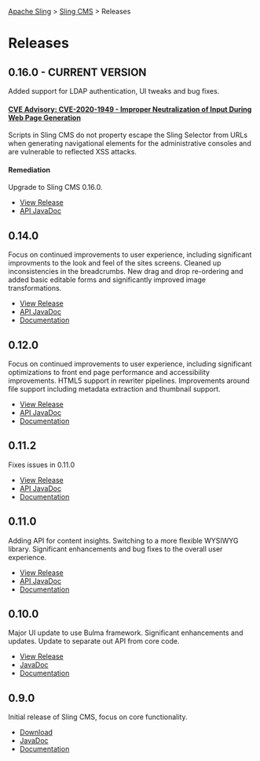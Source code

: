 <!-- Licensed to the Apache Software Foundation (ASF) under one or more contributor 
	license agreements. See the NOTICE file distributed with this work for additional 
	information regarding copyright ownership. The ASF licenses this file to 
	you under the Apache License, Version 2.0 (the "License"); you may not use 
	this file except in compliance with the License. You may obtain a copy of 
	the License at http://www.apache.org/licenses/LICENSE-2.0 Unless required 
	by applicable law or agreed to in writing, software distributed under the 
	License is distributed on an "AS IS" BASIS, WITHOUT WARRANTIES OR CONDITIONS 
	OF ANY KIND, either express or implied. See the License for the specific 
	language governing permissions and limitations under the License. -->
[Apache Sling](https://sling.apache.org) > [Sling CMS](https://github.com/apache/sling-org-apache-sling-app-cms) > Releases

# Releases

## 0.16.0 - CURRENT VERSION

Added support for LDAP authentication, UI tweaks and bug fixes.

#### [CVE Advisory: CVE-2020-1949 - Improper Neutralization of Input During Web Page Generation](https://s.apache.org/CVE-2020-1949)

Scripts in Sling CMS do not property escape the Sling Selector from URLs when generating navigational elements for the administrative consoles and are vulnerable to reflected XSS attacks.

#### Remediation

Upgrade to Sling CMS 0.16.0.

 * [View Release](https://github.com/apache/sling-org-apache-sling-app-cms/releases/org.apache.sling.cms-0.16.0)
 * [API JavaDoc](http://javadoc.io/doc/org.apache.sling/org.apache.sling.cms.api/0.16.0)

## 0.14.0

Focus on continued improvements to user experience, including significant improvments to the look and feel of the sites screens. Cleaned up inconsistencies in the breadcrumbs. New drag and drop re-ordering and added basic editable forms and significantly improved image transformations.

 * [View Release](https://github.com/apache/sling-org-apache-sling-app-cms/releases/org.apache.sling.cms-0.14.0)
 * [API JavaDoc](http://javadoc.io/doc/org.apache.sling/org.apache.sling.cms.api/0.14.0)
* [Documentation](https://github.com/apache/sling-org-apache-sling-app-cms/tree/c45c70c207924d40b5f2cdca9b65374428d2ec3d)

## 0.12.0

Focus on continued improvements to user experience, including significant optimizations to front end page performance and accessibility improvements. HTML5 support in rewriter pipelines. Improvements around file support including metadata extraction and thumbnail support. 

 * [View Release](https://github.com/apache/sling-org-apache-sling-app-cms/releases/org.apache.sling.cms-0.12.0)
 * [API JavaDoc](http://javadoc.io/doc/org.apache.sling/org.apache.sling.cms.api/0.12.0)
 * [Documentation](https://github.com/apache/sling-org-apache-sling-app-cms/tree/5d6043e23efcfee80dbac4ceca84247c7e296381)

## 0.11.2

Fixes issues in 0.11.0

 * [View Release](https://github.com/apache/sling-org-apache-sling-app-cms/releases/org.apache.sling.cms-0.11.2)
 * [API JavaDoc](http://javadoc.io/doc/org.apache.sling/org.apache.sling.cms.api/0.11.2)
 * [Documentation](https://github.com/apache/sling-org-apache-sling-app-cms/tree/d4bdcc313f78e882234d5ac9d9af64712c46c726)

## 0.11.0

Adding API for content insights. Switching to a more flexible WYSIWYG library. Significant enhancements and bug fixes to the overall user experience.

 * [View Release](https://github.com/apache/sling-org-apache-sling-app-cms/releases/tag/org.apache.sling.cms-0.11.0)
 * [API JavaDoc](http://javadoc.io/doc/org.apache.sling/org.apache.sling.cms.api/0.11.0)
 * [Documentation](https://github.com/apache/sling-org-apache-sling-app-cms/tree/f2c7c37bf99401aef192db1ac1467c799b3a3b95)
 
## 0.10.0

Major UI update to use Bulma framework. Significant enhancements and updates. Update to separate out API from core code.

 * [View Release](https://github.com/apache/sling-org-apache-sling-app-cms/releases/tag/org.apache.sling.cms-0.10.0)
 * [JavaDoc](http://javadoc.io/doc/org.apache.sling/org.apache.sling.cms.api/0.10.0)
 * [Documentation](https://github.com/apache/sling-org-apache-sling-app-cms/tree/96879b7e912d9831f2f4e27811bb51bdd7bf4ff0)

## 0.9.0

Initial release of Sling CMS, focus on core functionality.

 * [Download](https://search.maven.org/remotecontent?filepath=org/apache/sling/org.apache.sling.cms.builder/0.10.0/org.apache.sling.cms.builder-0.9.0.jar)
 * [JavaDoc](http://javadoc.io/doc/org.apache.sling/org.apache.sling.cms.core/0.9.0)
 * [Documentation](https://github.com/apache/sling-org-apache-sling-app-cms/tree/1afa5da54257cad8a5bf4b28d76b88d13838433b)
